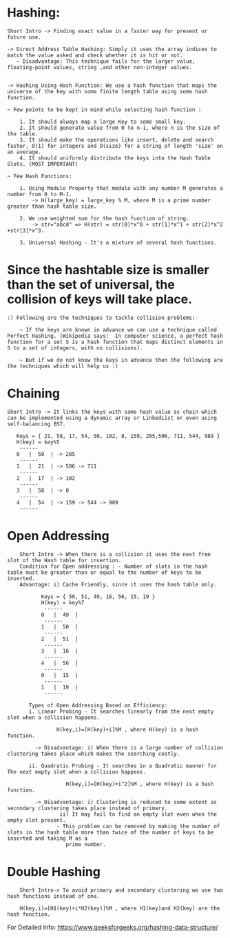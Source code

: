 # Hashing:  
	Short Intro -> Finding exact value in a faster way for present or future use.

	-> Direct Address Table Hashing: Simply it uses the array indices to match the value asked and check whether it is hit or not.
	   ~ Disadvantage: This technique fails for the larger value, floating-point values, string ,and other non-integer values.


	-> Hashing Using Hash Function: We use a hash function that maps the universe of the key with some finite length table using some hash function.

	~ Few points to be kept in mind while selecting hash function :

		1. It should always map a large Key to some small key.
		2. It should generate value from 0 to n-1, where n is the size of the table.
		3. It should make the operations like insert, delete and search faster, O(1) for integers and O(size) for a string of length 'size' on an average.
		4. It should uniformly distribute the keys into the Hash Table Slots. (MOST IMPORTANT)

	~ Few Hash Functions:

		1. Using Modulo Property that modulo with any number M generates a number from 0 to M-1.
			-> H(large_key) = large_key % M, where M is a prime number greater than hash table size.

		2. We use weighted sum for the hash function of string.
			-> str="abcd" => H(str) = str[0]*x^0 + str[1]*x^1 + str[2]*x^2 +str[3]*x^3.

		3. Universal Hashing - It's a mixture of several hash functions.


# Since the hashtable size is smaller than the set of universal, the collision of keys will take place.

	:) Following are the techniques to tackle collision problems:-

		~ If the keys are known in advance we can use a technique called Perfect Hashing. (Wikipedia says:  In computer science, a perfect hash function for a set S is a hash function that maps distinct elements in S to a set of integers, with no collisions).

		~ But if we do not know the keys in advance then the following are the techniques which will help us :) 

# Chaining 
	Short Intro -> It links the keys with same hash value as chain which can be implemented using a dynamic array or LinkedList or even using self-balancing BST.

       Keys = { 21, 58, 17, 54, 50, 102, 8, 159, 205,506, 711, 544, 989 }
       H(key) = key%5
	    ------
       0   |  50  | -> 205
	    ------
       1   |  21  | -> 506 -> 711
	    ------
       2   |  17  | -> 102
	    ------
       3   |  58  | -> 8
	    ------
       4   |  54  | -> 159 -> 544 -> 989
	    ------

# Open Addressing 
	       
		Short Intro -> When there is a collision it uses the next free slot of the Hash table for insertion.   
		Condition for Open addressing :	- Number of slots in the hash table must be greater than or equal to the number of keys to be inserted.   
		Advantage: i) Cache Friendly, since it uses the hash table only.

		       Keys = { 50, 51, 49, 16, 56, 15, 19 }
		       H(key) = key%7
			    ------
		       0   |  49  | 
			    ------
		       1   |  50  | 
			    ------
		       2   |  51  | 
			    ------
		       3   |  16  | 
			    ------
		       4   |  56  | 
			    ------
		       0   |  15  | 
			    ------
		       1   |  19  |
			    ------

		   Types of Open Addressing Based on Efficiency:   
		   i. Linear Probing - It searches linearly from the next empty slot when a collision happens.

					H(key,i)=[H(key)+i]%M , where H(key) is a hash function.

		     -> Disadvantage: i) When there is a large number of collision clustering takes place which makes the searching costly.

		   ii. Quadratic Probing - It searches in a Quadratic manner for The next empty slot when a collision happens.

				       H(key,i)=[H(key)+i^2]%M , where H(key) is a hash function.

		     -> Disadvantage: i) Clustering is reduced to some extent as secondary clustering takes place instead of primary.		       
				     ii) It may fail to find an empty slot even when the empty slot present.			   
					- This problem can be removed by making the number of slots in the hash table more than twice of the number of keys to be inserted and taking M as a
					   prime number.

# Double Hashing 
		     
		Short Intro-> To avoid primary and secondary clustering we use two hash functions instead of one.

		H(key,i)=[H1(key)+i*H2(key)]%M , where H1(key)and H2(key) are the hash function.	


For Detailed Info: https://www.geeksforgeeks.org/hashing-data-structure/

